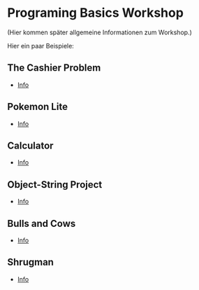 # Programing Basics Workshop

(Hier kommen später allgemeine Informationen zum Workshop.)

Hier ein paar Beispiele:

## The Cashier Problem

-  [Info](./cashier/)

## Pokemon Lite

-  [Info](./pokemon/)

## Calculator

-  [Info](./calculator/)

## Object-String Project

-  [Info](./bulls_and_cows/)

## Bulls and Cows

-  [Info](./bulls_and_cows/)

## Shrugman

-  [Info](./shrugman/)
